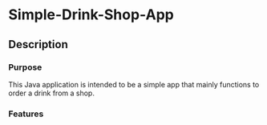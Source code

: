 # Simple-Drink-Shop-App

## Description

### Purpose
This Java application is intended to be a simple app that mainly functions to order a drink from a shop.

### Features
